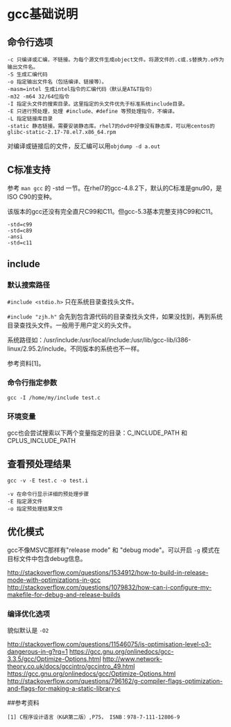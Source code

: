 # gcc基础说明

## 命令行选项

	-c 只编译或汇编，不链接。为每个源文件生成object文件。将源文件的.c或.s替换为.o作为输出文件名。
	-S 生成汇编代码
	-o 指定输出文件名（包括编译、链接等）。
	-masm=intel 生成intel指令的汇编代码（默认是AT&T指令）
	-m32 -m64 32/64位指令
	-I 指定头文件的搜索目录。这里指定的头文件优先于标准系统include目录。
	-E 只进行预处理，处理 #include、#define 等预处理指令，不编译。
	-L 指定链接库目录
	-static 静态链接。需要安装静态库。rhel7的dvd中好像没有静态库，可以用centos的glibc-static-2.17-78.el7.x86_64.rpm

对编译或链接后的文件，反汇编可以用`objdump -d a.out`

## C标准支持

参考 `man gcc` 的 -std 一节。在rhel7的gcc-4.8.2下，默认的C标准是gnu90，是ISO C90的变种。

该版本的gcc还没有完全直尺C99和C11。但gcc-5.3基本完整支持C99和C11。

	-std=c99
	-std=c89
	-ansi
	-std=c11

## include

### 默认搜索路径

`#include <stdio.h>` 只在系统目录查找头文件。

`#include "zjh.h"` 会先到包含源代码的目录查找头文件，如果没找到，再到系统目录查找头文件。一般用于用户定义的头文件。

系统路径如：/usr/include:/usr/local/include:/usr/lib/gcc-lib/i386-linux/2.95.2/include。不同版本的系统也不一样。

参考资料[1]。

### 命令行指定参数

`gcc -I /home/my/include test.c`

### 环境变量

gcc也会尝试搜索以下两个变量指定的目录：C_INCLUDE_PATH 和 CPLUS_INCLUDE_PATH

## 查看预处理结果

`gcc -v -E test.c -o test.i`

	-v 在命令行显示详细的预处理步骤
	-E 指定源文件
	-o 指定预处理结果文件

## 优化模式

gcc不像MSVC那样有"release mode" 和 "debug mode"。可以开启 `-g` 模式在目标文件中包含debug信息。

http://stackoverflow.com/questions/1534912/how-to-build-in-release-mode-with-optimizations-in-gcc
http://stackoverflow.com/questions/1079832/how-can-i-configure-my-makefile-for-debug-and-release-builds

### 编译优化选项

貌似默认是 `-O2`

http://stackoverflow.com/questions/11546075/is-optimisation-level-o3-dangerous-in-g?rq=1
https://gcc.gnu.org/onlinedocs/gcc-3.3.5/gcc/Optimize-Options.html
http://www.network-theory.co.uk/docs/gccintro/gccintro_49.html
https://gcc.gnu.org/onlinedocs/gcc/Optimize-Options.html
http://stackoverflow.com/questions/796162/g-compiler-flags-optimization-and-flags-for-making-a-static-library-c

##参考资料

	[1] C程序设计语言（K&R第二版）,P75， ISNB：978-7-111-12806-9


